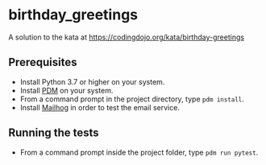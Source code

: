 # birthday_greetings
A solution to the kata at https://codingdojo.org/kata/birthday-greetings

## Prerequisites
* Install Python 3.7 or higher on your system.
* Install [PDM](https://pdm.fming.dev) on your system.
* From a command prompt in the project directory, type `pdm install`.
* Install [Mailhog](https://kinsta.com/blog/mailhog/) in order to test the email service.

## Running the tests
* From a command prompt inside the project folder, type `pdm run pytest`.
